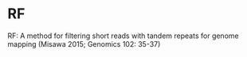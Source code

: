 # RF
RF: A method for filtering short reads with tandem repeats for genome mapping (Misawa 2015; Genomics 102: 35-37)
